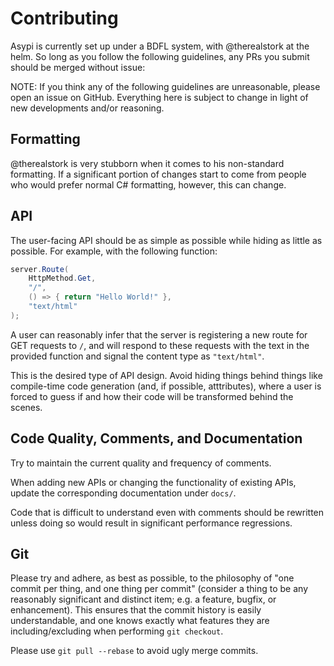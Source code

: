 # Contributing

Asypi is currently set up under a BDFL system, with @therealstork at the helm. So long as you follow the following guidelines, any PRs you submit should be merged without issue:

NOTE: If you think any of the following guidelines are unreasonable, please open an issue on GitHub. Everything here is subject to change in light of new developments and/or reasoning.

## Formatting

@therealstork is very stubborn when it comes to his non-standard formatting. If a significant portion of changes start to come from people who would prefer normal C# formatting, however, this can change.

## API

The user-facing API should be as simple as possible while hiding as little as possible. For example, with the following function:

```C#
server.Route(
    HttpMethod.Get,
    "/",
    () => { return "Hello World!" },
    "text/html"
);

```

A user can reasonably infer that the server is registering a new route for GET requests to `/`, and will respond to these requests with the text in the provided function and signal the content type as `"text/html"`.

This is the desired type of API design. Avoid hiding things behind things like compile-time code generation (and, if possible, atttributes), where a user is forced to guess if and how their code will be transformed behind the scenes.

## Code Quality, Comments, and Documentation

Try to maintain the current quality and frequency of comments.

When adding new APIs or changing the functionality of existing APIs, update the corresponding documentation under `docs/`.

Code that is difficult to understand even with comments should be rewritten unless doing so would result in significant performance regressions.

## Git

Please try and adhere, as best as possible, to the philosophy of "one commit per thing, and one thing per commit" (consider a thing to be any reasonably significant and distinct item; e.g. a feature, bugfix, or enhancement). This ensures that the commit history is easily understandable, and one knows exactly what features they are including/excluding when performing `git checkout`.

Please use `git pull --rebase` to avoid ugly merge commits.
